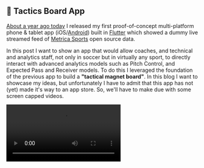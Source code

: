 ## 📱 Tactics Board App

[About a year ago today]() I released my first proof-of-concept multi-platform phone & tablet app (iOS/[Android](https://play.google.com/store/apps/details?id=com.unravelsports.base_app)) built in [Flutter](https://flutter.dev/) which showed a dummy live streamed feed of [Metrica Sports](https://github.com/metrica-sports/sample-data) open source data.

In this post I want to show an app that would allow coaches, and technical and analytics staff, not only in soccer but in virtually any sport, to directly interact with advanced analytics models such as Pitch Control, and Expected Pass and Receiver models. To do this I leveraged the foundation of the previous app to build a <b>"tactical magnet board"</b>. In this blog I want to showcase my ideas, but unfortunately I have to admit that this app has not (yet) made it's way to an app store. So, we'll have to make due with some screen capped videos.

<video src="https://user-images.githubusercontent.com/64530306/156654314-2865dd29-539a-4ff8-b22d-ea8f06cdefc3.mp4" controls="controls" style="max-width: 730px;">
</video>



<!-- https://user-images.githubusercontent.com/64530306/156654305-4972b161-5986-4510-8da0-904642e14363.mp4



https://user-images.githubusercontent.com/64530306/156654310-89894a67-8f1a-4557-a1e6-eafaeee0303b.mp4



https://user-images.githubusercontent.com/64530306/156654312-e78d0f0c-a33d-4a4d-9de4-c5460269ad08.mp4 -->
